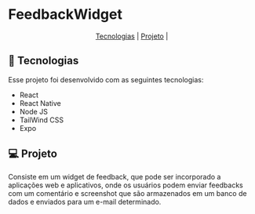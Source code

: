 # FeedbackWidget

<p align="center">
  <a href="#-tecnologias">Tecnologias</a> |
  <a href="#-projeto">Projeto</a> |

</p>

## 🚀 Tecnologias

Esse projeto foi desenvolvido com as seguintes tecnologias:

- React
- React Native
- Node JS
- TailWind CSS
- Expo

## 💻 Projeto

Consiste em um widget de feedback, que pode ser incorporado a aplicações web e aplicativos, onde os usuários podem enviar feedbacks com um comentário e screenshot que são armazenados em um banco de dados e enviados para um e-mail determinado.

